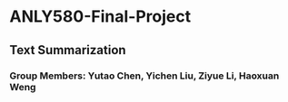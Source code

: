 # ANLY580-Final-Project
## Text Summarization
### Group Members: Yutao Chen, Yichen Liu, Ziyue Li, Haoxuan Weng
